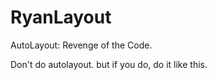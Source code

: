 RyanLayout
==========

AutoLayout: Revenge of the Code.


Don't do autolayout. but if you do, do it like this.
